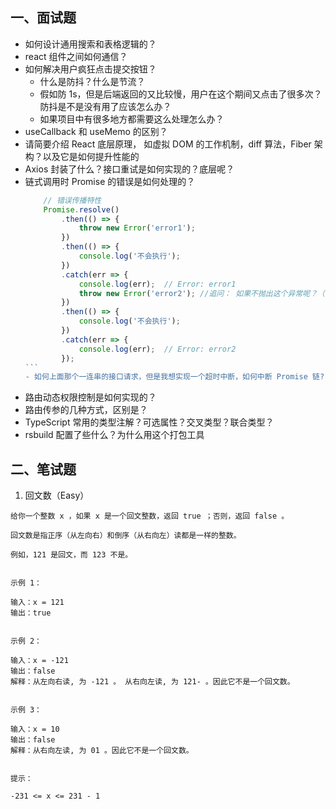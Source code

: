 ## 一、面试题

- 如何设计通用搜索和表格逻辑的？
- react 组件之间如何通信？
- 如何解决用户疯狂点击提交按钮？
  - 什么是防抖？什么是节流？
  - 假如防 1s，但是后端返回的又比较慢，用户在这个期间又点击了很多次？防抖是不是没有用了应该怎么办？
  - 如果项目中有很多地方都需要这么处理怎么办？
- useCallback 和 useMemo 的区别？
- 请简要介绍 React 底层原理， 如虚拟 DOM 的工作机制，diff 算法，Fiber 架构？以及它是如何提升性能的
- Axios 封装了什么？接口重试是如何实现的？底层呢？
- 链式调用时 Promise 的错误是如何处理的？
  ````javascript
      // 错误传播特性
      Promise.resolve()
          .then(() => {
              throw new Error('error1');
          })
          .then(() => {
              console.log('不会执行');
          })
          .catch(err => {
              console.log(err);  // Error: error1
              throw new Error('error2'); //追问： 如果不抛出这个异常呢？（下一个then就会执行，catch不会捕获到最上面的错误
          })
          .then(() => {
              console.log('不会执行');
          })
          .catch(err => {
              console.log(err);  // Error: error2
          });
  ```
  - 如何上面那个一连串的接口请求，但是我想实现一个超时中断，如何中断 Promise 链?
  ````
- 路由动态权限控制是如何实现的？
- 路由传参的几种方式，区别是？
- TypeScript 常用的类型注解？可选属性？交叉类型？联合类型？
- rsbuild 配置了些什么？为什么用这个打包工具

## 二、笔试题

1. 回文数（Easy）

```
给你一个整数 x ，如果 x 是一个回文整数，返回 true ；否则，返回 false 。

回文数是指正序（从左向右）和倒序（从右向左）读都是一样的整数。

例如，121 是回文，而 123 不是。


示例 1：

输入：x = 121
输出：true


示例 2：

输入：x = -121
输出：false
解释：从左向右读, 为 -121 。 从右向左读, 为 121- 。因此它不是一个回文数。


示例 3：

输入：x = 10
输出：false
解释：从右向左读, 为 01 。因此它不是一个回文数。


提示：

-231 <= x <= 231 - 1
```
